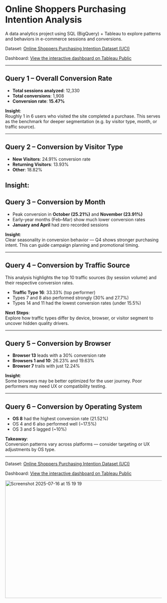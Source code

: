 # Online Shoppers Purchasing Intention Analysis  
A data analytics project using SQL (BigQuery) + Tableau to explore patterns and behaviors in e-commerce sessions and conversions.

Dataset: [Online Shoppers Purchasing Intention Dataset (UCI)](https://archive.ics.uci.edu/ml/datasets/Online+Shoppers+Purchasing+Intention+Dataset)

Dashboard: [View the interactive dashboard on Tableau Public](https://public.tableau.com/app/profile/rui.campos/viz/OnlineShoppersPurchasingIntentionDataset/Dashboard)

---

## Query 1 – Overall Conversion Rate

- **Total sessions analyzed**: 12,330  
- **Total conversions**: 1,908  
- **Conversion rate**: **15.47%**

**Insight**:  
Roughly 1 in 6 users who visited the site completed a purchase. This serves as the benchmark for deeper segmentation (e.g. by visitor type, month, or traffic source).

---

## Query 2 – Conversion by Visitor Type

- **New Visitors**: 24.91% conversion rate  
- **Returning Visitors**: 13.93%  
- **Other**: 18.82%

**Insight**: 
---

## Query 3 – Conversion by Month

- Peak conversion in **October (25.21%)** and **November (23.91%)**
- Early-year months (Feb–Mar) show much lower conversion rates
- **January and April** had zero recorded sessions

**Insight**:  
Clear seasonality in conversion behavior — Q4 shows stronger purchasing intent. This can guide campaign planning and promotional timing.

---

## Query 4 – Conversion by Traffic Source

This analysis highlights the top 10 traffic sources (by session volume) and their respective conversion rates.

- **Traffic Type 16**: 33.33% (top performer)
- Types 7 and 8 also performed strongly (30% and 27.7%)
- Types 14 and 11 had the lowest conversion rates (under 15.5%)

**Next Steps**:  
Explore how traffic types differ by device, browser, or visitor segment to uncover hidden quality drivers.

---

## Query 5 – Conversion by Browser

- **Browser 13** leads with a 30% conversion rate
- **Browsers 1 and 10**: 26.23% and 19.63%
- **Browser 7** trails with just 12.24%

**Insight**:  
Some browsers may be better optimized for the user journey. Poor performers may need UX or compatibility testing.

---

## Query 6 – Conversion by Operating System

- **OS 8** had the highest conversion rate (21.52%)
- OS 4 and 6 also performed well (~17.5%)
- OS 3 and 5 lagged (~10%)

**Takeaway**:  
Conversion patterns vary across platforms — consider targeting or UX adjustments by OS type.

---

Dataset: [Online Shoppers Purchasing Intention Dataset (UCI)](https://archive.ics.uci.edu/ml/datasets/Online+Shoppers+Purchasing+Intention+Dataset)

Dashboard: [View the interactive dashboard on Tableau Public](https://public.tableau.com/app/profile/rui.campos/viz/OnlineShoppersPurchasingIntentionDataset/Dashboard)

<img width="848" height="378" alt="Screenshot 2025-07-16 at 15 19 19" src="https://github.com/user-attachments/assets/d6c71edc-358f-408e-afc5-192d791065d8" />

